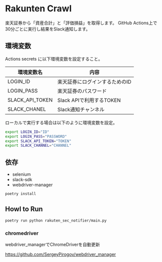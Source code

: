 # Rakunten Crawl

楽天証券から「資産合計」と「評価損益」を取得します。
GitHub Actions上で30分ごとに実行し結果をSlack通知します。

## 環境変数

Actions secrets に以下環境変数を設定すること。

| 環境変数名        | 内容                           | 
| --------------- | ------------------------------ | 
| LOGIN_ID        | 楽天証券にログインするためのID | 
| LOGIN_PASS      | 楽天証券のパスワード           | 
| SLACK_API_TOKEN | Slack APIで利用するTOKEN       | 
| SLACK_CHANEL    | Slack通知チャンネル      | 

ローカルで実行する場合は以下のように環境変数を設定。

```bash
export LOGIN_ID="ID"
export LOGIN_PASS="PASSWORD"
export SLACK_API_TOKEN="TOKEN"
export SLACK_CHANNEL="CHANNEL"
```

## 依存

* selenium
* slack-sdk
* webdriver-manager

```bash
poetry install
```

## Howl to Run 

```bash
poetry run python rakuten_sec_notifier/main.py
```

### chromedriver

webdriver_managerでChromeDriverを自動更新

https://github.com/SergeyPirogov/webdriver_manager

